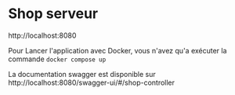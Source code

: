 # Shop serveur

http://localhost:8080

Pour Lancer l'application avec Docker, vous n'avez qu'a exécuter la commande `docker compose up`

La documentation swagger est disponible sur http://localhost:8080/swagger-ui/#/shop-controller
